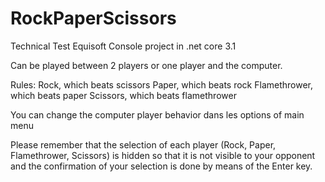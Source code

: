 # RockPaperScissors
Technical Test Equisoft 
Console project in .net core 3.1

Can be played between 2 players or one player and the computer.

Rules:
Rock, which beats scissors
Paper, which beats rock
Flamethrower, which beats paper
Scissors, which beats flamethrower

You can change the computer player behavior dans les options of main menu

Please remember that the selection of each player (Rock, Paper, Flamethrower, Scissors) is hidden so that it is not visible to your opponent and the confirmation of your selection is done by means of the Enter key.
